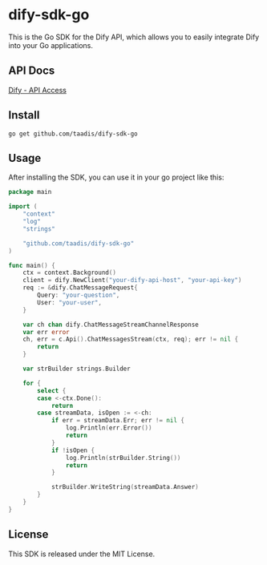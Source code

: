 # dify-sdk-go

This is the Go SDK for the Dify API, which allows you to easily integrate Dify into your Go applications.

## API Docs

[Dify - API Access](https://docs.dify.ai/en/openapi-api-access-readme)

## Install

```
go get github.com/taadis/dify-sdk-go
```

## Usage

After installing the SDK, you can use it in your go project like this:

```go
package main

import (
	"context"
	"log"
	"strings"

	"github.com/taadis/dify-sdk-go"
)

func main() {
	ctx = context.Background()
	client = dify.NewClient("your-dify-api-host", "your-api-key")
	req := &dify.ChatMessageRequest{
		Query: "your-question",
		User: "your-user",
	}

	var	ch chan dify.ChatMessageStreamChannelResponse
	var err error
	ch, err = c.Api().ChatMessagesStream(ctx, req); err != nil {
		return
	}

	var strBuilder strings.Builder

	for {
		select {
		case <-ctx.Done():
			return
		case streamData, isOpen := <-ch:
			if err = streamData.Err; err != nil {
				log.Println(err.Error())
				return
			}
			if !isOpen {
				log.Println(strBuilder.String())
				return
			}

			strBuilder.WriteString(streamData.Answer)
		}
	}
}

```

## License

This SDK is released under the MIT License.
